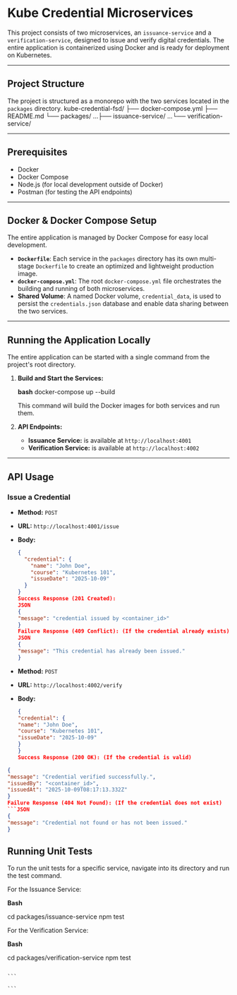 # Kube Credential Microservices

This project consists of two microservices, an `issuance-service` and a `verification-service`, designed to issue and verify digital credentials. The entire application is containerized using Docker and is ready for deployment on Kubernetes.

---

## Project Structure

The project is structured as a monorepo with the two services located in the `packages` directory.
kube-credential-fsd/
├── docker-compose.yml
├── README.md
└── packages/
...├── issuance-service/
...└── verification-service/

---

## Prerequisites

- Docker
- Docker Compose
- Node.js (for local development outside of Docker)
- Postman (for testing the API endpoints)

---

## Docker & Docker Compose Setup

The entire application is managed by Docker Compose for easy local development.

- **`Dockerfile`**: Each service in the `packages` directory has its own multi-stage `Dockerfile` to create an optimized and lightweight production image.
- **`docker-compose.yml`**: The root `docker-compose.yml` file orchestrates the building and running of both microservices.
- **Shared Volume**: A named Docker volume, `credential_data`, is used to persist the `credentials.json` database and enable data sharing between the two services.

---

## Running the Application Locally

The entire application can be started with a single command from the project's root directory.

1.  **Build and Start the Services:**

    **bash**
    docker-compose up --build

    This command will build the Docker images for both services and run them.

2.  **API Endpoints:**
    - **Issuance Service:** is available at `http://localhost:4001`
    - **Verification Service:** is available at `http://localhost:4002`

---

## API Usage

### Issue a Credential

- **Method:** `POST`
- **URL:** `http://localhost:4001/issue`
- **Body:**

  ```json
  {
    "credential": {
      "name": "John Doe",
      "course": "Kubernetes 101",
      "issueDate": "2025-10-09"
    }
  }
  Success Response (201 Created):
  JSON
  {
  "message": "credential issued by <container_id>"
  }
  Failure Response (409 Conflict): (If the credential already exists)
  JSON
  {
  "message": "This credential has already been issued."
  }

  ```

- **Method:** `POST`
- **URL:** `http://localhost:4002/verify`
- **Body:**
  ```JSON
  {
  "credential": {
  "name": "John Doe",
  "course": "Kubernetes 101",
  "issueDate": "2025-10-09"
  }
  }
  Success Response (200 OK): (If the credential is valid)
  ```

````JSON
{
"message": "Credential verified successfully.",
"issuedBy": "<container_id>",
"issuedAt": "2025-10-09T08:17:13.332Z"
}
Failure Response (404 Not Found): (If the credential does not exist)
```JSON
{
"message": "Credential not found or has not been issued."
}

````

## Running Unit Tests

To run the unit tests for a specific service, navigate into its directory and run the test command.

For the Issuance Service:

**Bash**

cd packages/issuance-service
npm test

For the Verification Service:

**Bash**

cd packages/verification-service
npm test

````

```

```
````
